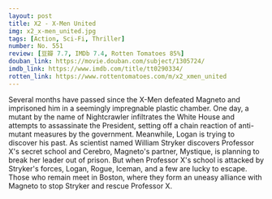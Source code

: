```yaml
---
layout: post 
title: X2 - X-Men United
img: x2_x-men_united.jpg
tags: [Action, Sci-Fi, Thriller]
number: No. 551
review: [豆瓣 7.7, IMDb 7.4, Rotten Tomatoes 85%]
douban_link: https://movie.douban.com/subject/1305724/
imdb_link: https://www.imdb.com/title/tt0290334/
rotten_link: https://www.rottentomatoes.com/m/x2_xmen_united
---
```


Several months have passed since the X-Men defeated Magneto and imprisoned him in a seemingly impregnable plastic chamber. One day, a mutant by the name of Nightcrawler infiltrates the White House and attempts to assassinate the President, setting off a chain reaction of anti-mutant measures by the government. Meanwhile, Logan is trying to discover his past. As scientist named William Stryker discovers Professor X's secret school and Cerebro, Magneto's partner, Mystique, is planning to break her leader out of prison. But when Professor X's school is attacked by Stryker's forces, Logan, Rogue, Iceman, and a few are lucky to escape. Those who remain meet in Boston, where they form an uneasy alliance with Magneto to stop Stryker and rescue Professor X.
